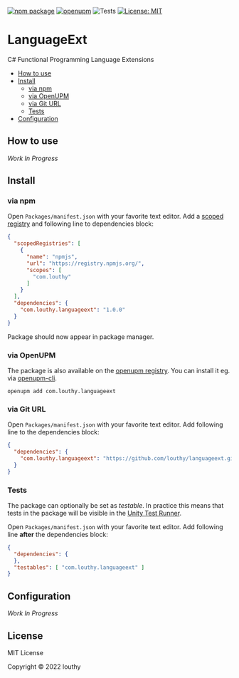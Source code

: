 [![npm package](https://img.shields.io/npm/v/com.louthy.languageext)](https://www.npmjs.com/package/com.louthy.languageext)
[![openupm](https://img.shields.io/npm/v/com.louthy.languageext?label=openupm&registry_uri=https://package.openupm.com)](https://openupm.com/packages/com.louthy.languageext/)
![Tests](https://github.com/louthy/languageext/workflows/Tests/badge.svg)
[![License: MIT](https://img.shields.io/badge/License-MIT-green.svg)](https://opensource.org/licenses/MIT)

# LanguageExt

C# Functional Programming Language Extensions

- [How to use](#how-to-use)
- [Install](#install)
  - [via npm](#via-npm)
  - [via OpenUPM](#via-openupm)
  - [via Git URL](#via-git-url)
  - [Tests](#tests)
- [Configuration](#configuration)

<!-- toc -->

## How to use

*Work In Progress*

## Install

### via npm

Open `Packages/manifest.json` with your favorite text editor. Add a [scoped registry](https://docs.unity3d.com/Manual/upm-scoped.html) and following line to dependencies block:
```json
{
  "scopedRegistries": [
    {
      "name": "npmjs",
      "url": "https://registry.npmjs.org/",
      "scopes": [
        "com.louthy"
      ]
    }
  ],
  "dependencies": {
    "com.louthy.languageext": "1.0.0"
  }
}
```
Package should now appear in package manager.

### via OpenUPM

The package is also available on the [openupm registry](https://openupm.com/packages/com.louthy.languageext). You can install it eg. via [openupm-cli](https://github.com/openupm/openupm-cli).

```
openupm add com.louthy.languageext
```

### via Git URL

Open `Packages/manifest.json` with your favorite text editor. Add following line to the dependencies block:
```json
{
  "dependencies": {
    "com.louthy.languageext": "https://github.com/louthy/languageext.git"
  }
}
```

### Tests

The package can optionally be set as *testable*.
In practice this means that tests in the package will be visible in the [Unity Test Runner](https://docs.unity3d.com/2017.4/Documentation/Manual/testing-editortestsrunner.html).

Open `Packages/manifest.json` with your favorite text editor. Add following line **after** the dependencies block:
```json
{
  "dependencies": {
  },
  "testables": [ "com.louthy.languageext" ]
}
```

## Configuration

*Work In Progress*

## License

MIT License

Copyright © 2022 louthy
